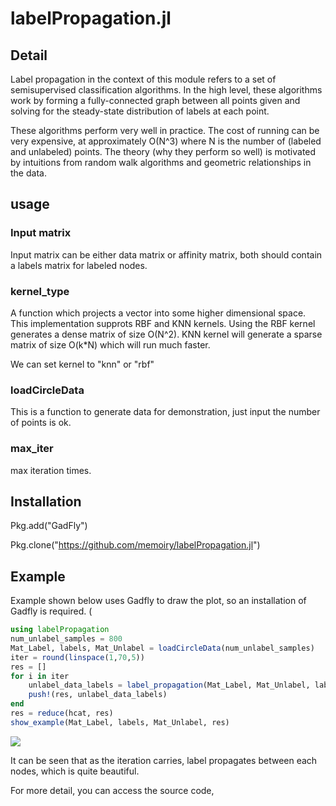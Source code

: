 # labelPropagation.jl

## Detail

Label propagation in the context of this module refers to a set of semisupervised classification algorithms. In the high level, these algorithms work by forming a fully-connected graph between all points given and solving for the steady-state distribution of labels at each point.


These algorithms perform very well in practice. The cost of running can be very expensive, at approximately O(N^3) where N is the number of (labeled and unlabeled) points. The theory (why they perform so well) is motivated by intuitions from random walk algorithms and geometric relationships in the data.


## usage 


### Input matrix

Input matrix can be either data matrix or affinity matrix, both should contain a labels matrix for labeled nodes.

### kernel_type

  A function which projects a vector into some higher dimensional space. This implementation supprots RBF and KNN kernels. Using the RBF kernel generates a dense matrix of size O(N^2). KNN kernel will generate a sparse matrix of size O(k*N) which will run much faster. 

  We can set kernel to "knn" or "rbf"

### loadCircleData

This is a function to generate data for demonstration, just input the number of points is ok.


### max_iter 

max iteration times.


## Installation

Pkg.add("GadFly")

Pkg.clone("https://github.com/memoiry/labelPropagation.jl")

## Example

Example shown below uses Gadfly to draw the plot, so an installation of Gadfly is required. (

```julia
using labelPropagation
num_unlabel_samples = 800  
Mat_Label, labels, Mat_Unlabel = loadCircleData(num_unlabel_samples) 
iter = round(linspace(1,70,5))
res = []
for i in iter
    unlabel_data_labels = label_propagation(Mat_Label, Mat_Unlabel, labels, kernel_type = "knn", knn_num_neighbors = 10, max_iter = i)
    push!(res, unlabel_data_labels)
end
res = reduce(hcat, res)
show_example(Mat_Label, labels, Mat_Unlabel, res)  
```

![](https:\/\/ooo.0o0.ooo\/2017\/02\/06\/58975f6f57770.png)

It can be seen that as the iteration carries, label propagates between each nodes, which is quite beautiful.

For more detail, you can access the source code,  


